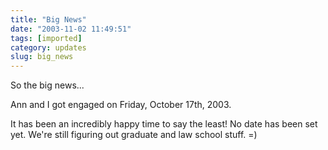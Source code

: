 ```yaml
---
title: "Big News"
date: "2003-11-02 11:49:51"
tags: [imported]
category: updates
slug: big_news
---
```


So the big news...

Ann and I got engaged on Friday, October 17th, 2003.

It has been an incredibly happy time to say the least! No date has been set yet.
We're still figuring out graduate and law school stuff. =)
